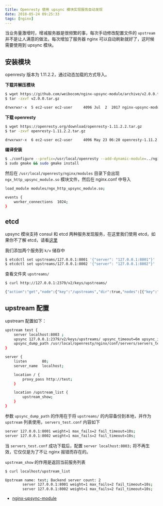 ```yaml
---
title: Openresty 使用 upsync 模块实现服务自动发现
date: 2018-05-24 09:25:33
tags: [nginx]
---
```


当业务量激增时，增减服务器是很频繁的事，每次手动修改配置文件的 `upstream` 并不是让人满意的做法，每次增加了服务器 nginx 可以自动刷新就好了，这时候需要使用到 upsync 模块。
<!-- more --><!-- toc -->

## 安装模块

openresty 版本为 1.11.2.2，通过动态加载的方式导入。

**下载并解压模块**

```bash
$ wget https://github.com/weibocom/nginx-upsync-module/archive/v2.0.0.tar.gz
$ tar -zxvf v2.0.0.tar.gz

drwxrwxr-x  5 ec2-user ec2-user     4096 Jul  2  2017 nginx-upsync-module-2.0.0
```

**下载 openresty**

```bash
$ wget https://openresty.org/download/openresty-1.11.2.2.tar.gz
$ tar -zxvf openresty-1.11.2.2.tar.gz

drwxrwxr-x  6 ec2-user ec2-user     4096 May 23 06:20 openresty-1.11.2.2
```

**编译安装**

```bash
$ ./configure --prefix=/usr/local/openresty --add-dynamic-module=../nginx-upsync-module-2.0.0
$ sudo gmake && sudo gmake install
```

然后在 `/usr/local/openresty/nginx/modules` 目录下会出现 `ngx_http_upsync_module.so` 模块文件，然后在 nginx.conf 中导入

```bash
load_module modules/ngx_http_upsync_module.so;

events {
    worker_connections  1024;
}
```


## etcd

upsync 模块支持 consul 和 etcd 两种服务发现服务，在这里我们使用 etcd，如果你不了解 etcd，请看[这里](/2018/05/23/etcd/)

我们添加两个服务到 `k/v` 储存中

```bash
$ etcdctl set upstreams/127.0.0.1:8001 '{"server": "127.0.0.1:8001"}'
$ etcdctl set upstreams/127.0.0.1:8002 '{"server": "127.0.0.1:8002"}'
```

查看文件夹 `upstreams/`

```bash
$ curl http://127.0.0.1:2379/v2/keys/upstreams/

{"action":"get","node":{"key":"/upstreams","dir":true,"nodes":[{"key":"/upstreams/127.0.0.1:8001","value":"{\"server\": \"127.0.0.1:8001\"}","modifiedIndex":4,"createdIndex":4},{"key":"/upstreams/127.0.0.1:8002","value":"{\"server\": \"120.0.0.1:8002\"}","modifiedIndex":5,"createdIndex":5}],"modifiedIndex":4,"createdIndex":4}}
```

## upstream 配置

upstream 配置如下：

```bash
upstream test {
    server localhost:8003 ;
    upsync 127.0.0.1:2379/v2/keys/upstreams/ upsync_timeout=6m upsync_interval=500ms upsync_type=etcd strong_dependency=off;
    upsync_dump_path /usr/local/openresty/nginx/conf/servers/servers_test.conf;
}

server {
    listen       80;
    server_name  localhost;

    location / {
        proxy_pass http://test;
    }

    location /upstream_list {
        upstream_show;
    }
}
```

参数 `upsync_dump_path` 的作用在于将 `upstreams/` 的内容备份到本地，并作为 `upstream` 列表使用，`servers_test.conf` 内容如下

```bash
server 127.0.0.1:8001 weight=1 max_fails=2 fail_timeout=10s;
server 127.0.0.1:8002 weight=1 max_fails=2 fail_timeout=10s;
```

当 `servers_test.conf` 成功下载后，配置 `server localhost:8003;` 将不再生效，它仅仅是为了不让 nginx 报错而存在的。

`upstream_show` 的作用是返回当前服务列表

```bash
$ curl localhost/upstream_list

Upstream name: test; Backend server count: 2
        server 127.0.0.1:8001 weight=1 max_fails=2 fail_timeout=10s;
        server 127.0.0.1:8002 weight=1 max_fails=2 fail_timeout=10s;
```

- [nginx-upsync-module](https://github.com/weibocom/nginx-upsync-module)
